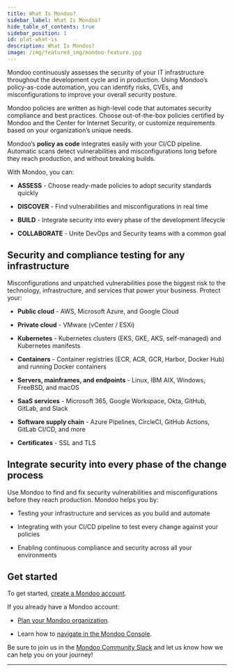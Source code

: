 ```yaml
---
title: What Is Mondoo?
sidebar_label: What Is Mondoo?
hide_table_of_contents: true
sidebar_position: 1
id: plat-what-is
description: What Is Mondoo?
image: /img/featured_img/mondoo-feature.jpg
---
```


Mondoo continuously assesses the security of your IT infrastructure throughout the development cycle and in production. Using Mondoo’s policy-as-code automation, you can identify risks, CVEs, and misconfigurations to improve your overall security posture.

Mondoo policies are written as high-level code that automates security compliance and best practices. Choose out-of-the-box policies certified by Mondoo and the Center for Internet Security, or customize requirements based on your organization’s unique needs.

Mondoo’s **policy as code** integrates easily with your CI/CD pipeline. Automatic scans detect vulnerabilities and misconfigurations long before they reach production, and without breaking builds.

With Mondoo, you can:

- **ASSESS** - Choose ready-made policies to adopt security standards quickly

- **DISCOVER** - Find vulnerabilities and misconfigurations in real time

- **BUILD** - Integrate security into every phase of the development lifecycle

- **COLLABORATE** - Unite DevOps and Security teams with a common goal

## Security and compliance testing for any infrastructure

Misconfigurations and unpatched vulnerabilities pose the biggest risk to the technology, infrastructure, and services that power your business. Protect your:

- **Public cloud** - AWS, Microsoft Azure, and Google Cloud

- **Private cloud** - VMware (vCenter / ESXi)

- **Kubernetes** - Kubernetes clusters (EKS, GKE, AKS, self-managed) and Kubernetes manifests

- **Containers** - Container registries (ECR, ACR, GCR, Harbor, Docker Hub) and running Docker containers

- **Servers, mainframes, and endpoints** - Linux, IBM AIX, Windows, FreeBSD, and macOS

- **SaaS services** - Microsoft 365, Google Workspace, Okta, GitHub, GitLab, and Slack

- **Software supply chain** - Azure Pipelines, CircleCI, GitHub Actions, GitLab CI/CD, and more

- **Certificates** - SSL and TLS

## Integrate security into every phase of the change process

Use Mondoo to find and fix security vulnerabilities and misconfigurations before they reach production. Mondoo helps you by:

- Testing your infrastructure and services as you build and automate

- Integrating with your CI/CD pipeline to test every change against your policies

- Enabling continuous compliance and security across all your environments

## Get started

To get started, [create a Mondoo account](/platform/start/plat-start-acct).

If you already have a Mondoo account:

- [Plan your Mondoo organization](/platform/start/organize/overview).

- Learn how to [navigate in the Mondoo Console](/platform/start/navigate).

Be sure to join us in the [Mondoo Community Slack](https://mondoo.link/slack) and let us know how we can help you on your journey!

---
